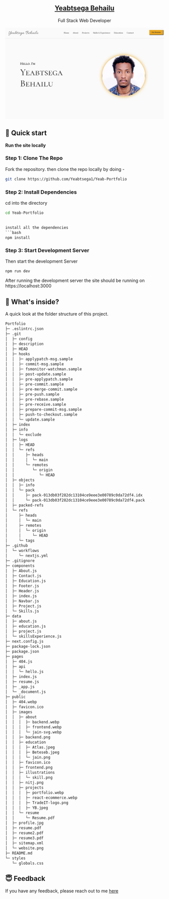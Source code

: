 <p align="center">
  <a href="https://yeab-portfolio.netlify.app/">
    <h2 align="center">Yeabtsega Behailu</h2>
  </a>
</p> 
<p align="center">Full Stack Web Developer</p>


![Yeabtsega Site Preview](./public/website.png)

## :rocket: Quick start

**Run the site locally**

### Step 1: Clone The Repo

Fork the repository. then clone the repo locally by doing -

```bash
git clone https://github.com/Yeabtsega1/Yeab-Portfolio
```

### Step 2: Install Dependencies

cd into the directory

```bash
cd Yeab-Portfolio
```
```

install all the dependencies
```bash
npm install
```

### Step 3: Start Development Server

Then start the development Server
```
npm run dev
```
After running the development server the site should be running on https://localhost:3000


## :open_file_folder: What's inside?

A quick look at the folder structure of this project.

```
Portfolio
├─ .eslintrc.json
├─ .git
│  ├─ config
│  ├─ description
│  ├─ HEAD
│  ├─ hooks
│  │  ├─ applypatch-msg.sample
│  │  ├─ commit-msg.sample
│  │  ├─ fsmonitor-watchman.sample
│  │  ├─ post-update.sample
│  │  ├─ pre-applypatch.sample
│  │  ├─ pre-commit.sample
│  │  ├─ pre-merge-commit.sample
│  │  ├─ pre-push.sample
│  │  ├─ pre-rebase.sample
│  │  ├─ pre-receive.sample
│  │  ├─ prepare-commit-msg.sample
│  │  ├─ push-to-checkout.sample
│  │  └─ update.sample
│  ├─ index
│  ├─ info
│  │  └─ exclude
│  ├─ logs
│  │  ├─ HEAD
│  │  └─ refs
│  │     ├─ heads
│  │     │  └─ main
│  │     └─ remotes
│  │        └─ origin
│  │           └─ HEAD
│  ├─ objects
│  │  ├─ info
│  │  └─ pack
│  │     ├─ pack-013db03f282dc13104ce9eee3e00789c0da72df4.idx
│  │     └─ pack-013db03f282dc13104ce9eee3e00789c0da72df4.pack
│  ├─ packed-refs
│  └─ refs
│     ├─ heads
│     │  └─ main
│     ├─ remotes
│     │  └─ origin
│     │     └─ HEAD
│     └─ tags
├─ .github
│  └─ workflows
│     └─ nextjs.yml
├─ .gitignore
├─ components
│  ├─ About.js
│  ├─ Contact.js
│  ├─ Education.js
│  ├─ Footer.js
│  ├─ Header.js
│  ├─ index.js
│  ├─ Navbar.js
│  ├─ Project.js
│  └─ Skills.js
├─ data
│  ├─ about.js
│  ├─ education.js
│  ├─ project.js
│  └─ skillsExperience.js
├─ next.config.js
├─ package-lock.json
├─ package.json
├─ pages
│  ├─ 404.js
│  ├─ api
│  │  └─ hello.js
│  ├─ index.js
│  ├─ resume.js
│  ├─ _app.js
│  └─ _document.js
├─ public
│  ├─ 404.webp
│  ├─ favicon.ico
│  ├─ images
│  │  ├─ about
│  │  │  ├─ backend.webp
│  │  │  ├─ frontend.webp
│  │  │  └─ jain-svg.webp
│  │  ├─ backend.png
│  │  ├─ education
│  │  │  ├─ Atlas.jpeg
│  │  │  ├─ Beteseb.jpeg
│  │  │  └─ jain.png
│  │  ├─ favicon.ico
│  │  ├─ frontend.png
│  │  ├─ illustrations
│  │  │  └─ skill.png
│  │  ├─ nitj.png
│  │  ├─ projects
│  │  │  ├─ portfolio.webp
│  │  │  ├─ react-ecommerce.webp
│  │  │  ├─ TradeIT-logo.png
│  │  │  ├─ YB.jpeg
│  │  └─ resume
│  │     └─ Resume.pdf
│  ├─ profile.jpg
│  ├─ resume.pdf
│  ├─ resume2.pdf
│  ├─ resume3.pdf
│  ├─ sitemap.xml
│  └─ website.png
├─ README.md
└─ styles
   └─ globals.css

```
## :innocent: Feedback

If you have any feedback, please reach out to me [here](https://yeab-portfolio.netlify.app/#contact)
